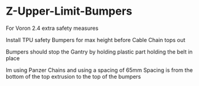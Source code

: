 # Z-Upper-Limit-Bumpers

For Voron 2.4 extra safety measures

Install TPU safety Bumpers for max height before Cable Chain tops out

Bumpers should stop the Gantry by holding plastic part holding the belt in place

Im using Panzer Chains and using a spacing of 65mm
Spacing is from the bottom of the top extrusion to the top of the bumpers
